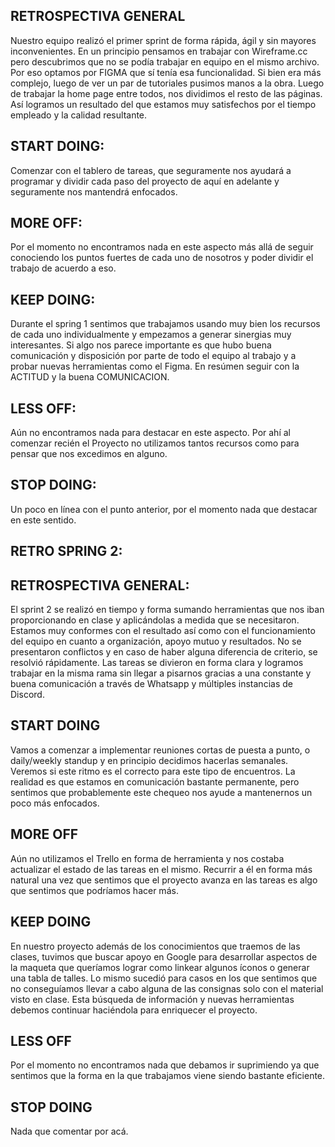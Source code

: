 ## RETROSPECTIVA GENERAL
Nuestro equipo realizó el primer sprint de forma rápida, ágil y sin mayores inconvenientes. 
En un principio pensamos en trabajar con Wireframe.cc pero descubrimos que no se podía trabajar en equipo en el mismo archivo. Por eso optamos por FIGMA que sí tenía esa funcionalidad. Si bien era más complejo, luego de ver un par de tutoriales pusimos manos a la obra. 
Luego de trabajar la home page entre todos, nos dividimos el resto de las páginas. 
Así logramos un resultado del que estamos muy satisfechos por el tiempo empleado y la calidad resultante. 

## START DOING:
Comenzar con el tablero de tareas, que seguramente nos ayudará a programar y dividir cada paso del proyecto de aquí en adelante y seguramente nos mantendrá enfocados.

## MORE OFF:
Por el momento no encontramos nada en este aspecto más allá de seguir conociendo los puntos fuertes de cada uno de nosotros y poder dividir el trabajo de acuerdo a eso.

## KEEP DOING:
Durante el spring 1 sentimos que trabajamos usando muy bien los recursos de cada uno individualmente y empezamos a generar sinergias muy interesantes. 
Si algo nos parece importante es que hubo buena comunicación y disposición por parte de todo el equipo al trabajo y a probar nuevas herramientas como el Figma.
En resúmen seguir con la ACTITUD y la buena COMUNICACION.

## LESS OFF:
Aún no encontramos nada para destacar en este aspecto. Por ahí al comenzar recién el Proyecto no utilizamos tantos recursos como para pensar que nos excedimos en alguno.

## STOP DOING:
Un poco en línea con el punto anterior, por el momento nada que destacar en este sentido. 


## RETRO SPRING 2:
## RETROSPECTIVA GENERAL:
El sprint 2 se realizó en tiempo y forma sumando herramientas que nos iban proporcionando en clase y aplicándolas a medida que se necesitaron. 
Estamos muy conformes con el resultado así como con el funcionamiento del equipo en cuanto a organización, apoyo mutuo y resultados.
No se presentaron conflictos y en caso de haber alguna diferencia de criterio, se resolvió rápidamente.
Las tareas se divieron en forma clara y logramos trabajar en la misma rama sin llegar a pisarnos gracias a una constante y buena comunicación a través de Whatsapp y múltiples instancias de Discord.

## START DOING
Vamos a comenzar a implementar reuniones cortas de puesta a punto, o daily/weekly standup y en principio decidimos hacerlas semanales. Veremos si este ritmo es el correcto para este tipo de encuentros. La realidad es que estamos en comunicación bastante permanente, pero sentimos que probablemente este chequeo nos ayude a mantenernos un poco más enfocados. 

## MORE OFF
Aún no utilizamos el Trello en forma de herramienta y nos costaba actualizar el estado de las tareas en el mismo. Recurrir a él en forma más natural una vez que sentimos que el proyecto avanza en las tareas es algo que sentimos que podríamos hacer más.

## KEEP DOING
En nuestro proyecto además de los conocimientos que traemos de las clases, tuvimos que buscar apoyo en Google para desarrollar aspectos de la maqueta que queríamos lograr como linkear algunos íconos o generar una tabla de talles. Lo mismo sucedió para casos en los que sentimos que no conseguíamos llevar a cabo alguna de las consignas solo con el material visto en clase. Esta búsqueda de información y nuevas herramientas debemos continuar haciéndola para enriquecer el proyecto.

## LESS OFF
Por el momento no encontramos nada que debamos ir suprimiendo ya que sentimos que la forma en la que trabajamos viene siendo bastante eficiente.

## STOP DOING
Nada que comentar por acá.
